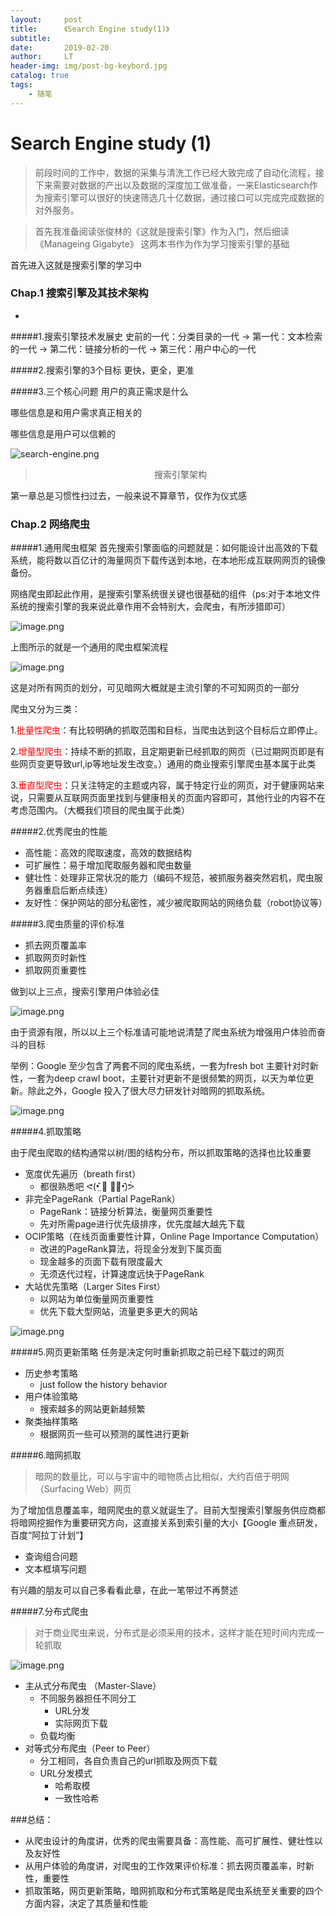 ```yaml
---
layout:     post
title:      《Search Engine study(1)》
subtitle:   
date:       2019-02-20
author:     LT
header-img: img/post-bg-keybord.jpg
catalog: true
tags:
    - 随笔
---
```

# Search Engine study (1)

> 前段时间的工作中，数据的采集与清洗工作已经大致完成了自动化流程，接下来需要对数据的产出以及数据的深度加工做准备，一来Elasticsearch作为搜索引擎可以很好的快速筛选几十亿数据，通过接口可以完成完成数据的对外服务。

> 首先我准备阅读张俊林的《这就是搜索引擎》作为入门，然后细读《Manageing Gigabyte》 这两本书作为作为学习搜索引擎的基础

首先进入这就是搜索引擎的学习中

### Chap.1 搜索引擎及其技术架构
-
#####1.搜索引擎技术发展史
史前的一代：分类目录的一代 -> 第一代：文本检索的一代 -> 第二代：链接分析的一代 -> 第三代：用户中心的一代

#####2.搜索引擎的3个目标
更快，更全，更准

#####3.三个核心问题
用户的真正需求是什么

哪些信息是和用户需求真正相关的

哪些信息是用户可以信赖的

![search-engine.png](https://upload-images.jianshu.io/upload_images/7232713-02c4f7626d578a75.png?imageMogr2/auto-orient/strip%7CimageView2/2/w/1240)
> <center>搜索引擎架构</center>

第一章总是习惯性扫过去，一般来说不算章节，仅作为仪式感

### Chap.2 网络爬虫

#####1.通用爬虫框架
首先搜索引擎面临的问题就是：如何能设计出高效的下载系统，能将数以百亿计的海量网页下载传送到本地，在本地形成互联网网页的镜像备份。

网络爬虫即起此作用，是搜索引擎系统很关键也很基础的组件（ps:对于本地文件系统的搜索引擎的我来说此章作用不会特别大，会爬虫，有所涉猎即可）

![image.png](https://upload-images.jianshu.io/upload_images/7232713-3bfdc9e58c781d76.png?imageMogr2/auto-orient/strip%7CimageView2/2/w/1240)

上图所示的就是一个通用的爬虫框架流程

![image.png](https://upload-images.jianshu.io/upload_images/7232713-230520f49b450f55.png?imageMogr2/auto-orient/strip%7CimageView2/2/w/1240)

这是对所有网页的划分，可见暗网大概就是主流引擎的不可知网页的一部分

爬虫又分为三类：

1.<font color=red>批量性爬虫</font>：有比较明确的抓取范围和目标，当爬虫达到这个目标后立即停止。

2.<font color=red>增量型爬虫</font>：持续不断的抓取，且定期更新已经抓取的网页（已过期网页即是有些网页变更导致url,ip等地址发生改变。）通用的商业搜索引擎爬虫基本属于此类

3.<font color=red>垂直型爬虫</font>：只关注特定的主题或内容，属于特定行业的网页，对于健康网站来说，只需要从互联网页面里找到与健康相关的页面内容即可，其他行业的内容不在考虑范围内。（大概我们项目的爬虫属于此类）

#####2.优秀爬虫的性能

- 高性能：高效的爬取速度，高效的数据结构
- 可扩展性：易于增加爬取服务器和爬虫数量
- 健壮性：处理非正常状况的能力（编码不规范，被抓服务器突然宕机，爬虫服务器重启后断点续连）
- 友好性：保护网站的部分私密性，减少被爬取网站的网络负载（robot协议等）

#####3.爬虫质量的评价标准
- 抓去网页覆盖率
- 抓取网页时新性
- 抓取网页重要性

做到以上三点，搜索引擎用户体验必佳

![image.png](https://upload-images.jianshu.io/upload_images/7232713-1746fa3700c518dc.png?imageMogr2/auto-orient/strip%7CimageView2/2/w/1240)

由于资源有限，所以以上三个标准请可能地说清楚了爬虫系统为增强用户体验而奋斗的目标

举例：Google
至少包含了两套不同的爬虫系统，一套为fresh bot 主要针对时新性，一套为deep crawl boot，主要针对更新不是很频繁的网页，以天为单位更新。除此之外，Google 投入了很大尽力研发针对暗网的抓取系统。

![image.png](https://upload-images.jianshu.io/upload_images/7232713-f9e8bf0586008859.png?imageMogr2/auto-orient/strip%7CimageView2/2/w/1240)

#####4.抓取策略

由于爬虫爬取的结构通常以树/图的结构分布，所以抓取策略的选择也比较重要

- 宽度优先遍历（breath first）
	- 都很熟悉吧 ᕙ(•̤᷆ ॒ ູ॒•̤᷇)ᕘ  
- 非完全PageRank（Partial PageRank）
	- PageRank：链接分析算法，衡量网页重要性
	- 先对所需page进行优先级排序，优先度越大越先下载
- OCIP策略（在线页面重要性计算，Online Page Importance Computation）
	- 改进的PageRank算法，将现金分发到下属页面
	- 现金越多的页面下载有限度最大
	- 无须迭代过程，计算速度远快于PageRank
- 大站优先策略（Larger Sites First）
	- 以网站为单位衡量网页重要性
	- 优先下载大型网站，流量更多更大的网站

![image.png](https://upload-images.jianshu.io/upload_images/7232713-77155ddeab39ff7d.png?imageMogr2/auto-orient/strip%7CimageView2/2/w/1240)


#####5.网页更新策略
任务是决定何时重新抓取之前已经下载过的网页

- 历史参考策略
	- just follow the history behavior
- 用户体验策略
	- 搜索越多的网站更新越频繁
- 聚类抽样策略
	- 根据网页一些可以预测的属性进行更新


#####6.暗网抓取
>暗网的数量比，可以与宇宙中的暗物质占比相似，大约百倍于明网（Surfacing Web）网页

为了增加信息覆盖率，暗网爬虫的意义就诞生了。目前大型搜索引擎服务供应商都将暗网挖掘作为重要研究方向，这直接关系到索引量的大小【Google 重点研发，百度“阿拉丁计划”】

- 查询组合问题
- 文本框填写问题

有兴趣的朋友可以自己多看看此章，在此一笔带过不再赘述

#####7.分布式爬虫
>对于商业爬虫来说，分布式是必须采用的技术，这样才能在短时间内完成一轮抓取

![image.png](https://upload-images.jianshu.io/upload_images/7232713-34fc7e746f5c3d4e.png?imageMogr2/auto-orient/strip%7CimageView2/2/w/1240)

- 主从式分布爬虫 （Master-Slave）
	- 不同服务器担任不同分工
		- URL分发
		- 实际网页下载
	- 负载均衡
- 对等式分布爬虫（Peer to Peer）
	- 分工相同，各自负责自己的url抓取及网页下载
	- URL分发模式
		- 哈希取模
		- 一致性哈希

###总结：
- 从爬虫设计的角度讲，优秀的爬虫需要具备：高性能、高可扩展性、健壮性以及友好性
- 从用户体验的角度讲，对爬虫的工作效果评价标准：抓去网页覆盖率，时新性，重要性
- 抓取策略，网页更新策略，暗网抓取和分布式策略是爬虫系统至关重要的四个方面内容，决定了其质量和性能



